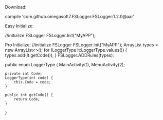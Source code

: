 Download:

compile 'com.github.omegasoft7.FSLogger:FSLogger:1.2.0@aar'

Easy Initialize:

//initialize 
FSLogger FSLogger.Init("MyAPP");

Pro Initialize: 
//initialize FSLogger 
FSLogger.Init("MyAPP"); 
ArrayList types = new ArrayList<>(); 
for (LoggerType lt:LoggerType.values()) { 
	types.add(lt.getCode()); 
} 
FSLogger.ADDRules(types);


public enum LoggerType { 
	MainActivity(1), 
	MenuActivity(2);

	private int Code;
	LoggerType(int code) {
	    this.Code = code;
	}

	public int getCode() {
	    return Code;
	}
}
